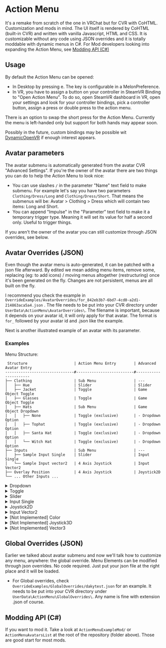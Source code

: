 # Action Menu

It's a remake from scratch of the one in VRChat but for CVR with CoHTML. Customization and mods in mind. The UI itself is rendered by CoHTML (built-in CVR) and written with vanilla Javascript, HTML and CSS. It is customizable without any code using JSON overrides and it is totally moddable with dynamic menus in C#.
For Mod developers looking into expanding the Action Menu, see [Modding API (C#)](https://github.com/dakyneko/DakyModsCVR/tree/master/ActionMenu#modding-api-c)

## Usage

By default the Action Menu can be opened:
- In Desktop by pressing e. The key is configurable in a MelonPreference.
- In VR, you have to assign a button on your controller in SteamVR Binding to "Open Action Menu". To do so, open SteamVR dashboard in VR, open your settings and look for your controller bindings, pick a controller button, assign a press or double press to the action menu.

There is an option to swap the short press for the Action Menu. Currently the menu is left-handed only but support for both hands may appear soon.

Possibly in the future, custom bindings may be possible wit [DynamicOpenVR](https://github.com/nicoco007/DynamicOpenVR) if enough interest appears.

## Avatar parameters

The avatar submenu is automatically generated from the avatar CVR "Advanced Settings". If you're the owner of the avatar there are two things you can do to help the Action Menu to look nice:

- You can use slashes `/` in the parameter "Name" text field to make submenu. For example let's say you have two parameters `Clothing/Dress/Long` and `Clothing/Dress/Short`. That means the submenus will be: Avatar > Clothing > Dress which will contain two items: Long and Short.
- You can append "Impulse" in the "Parameter" text field to make it a temporary trigger type. Meaning it will set its value for half a second only. Useful to trigger things.

If you aren't the owner of the avatar you can still customize through JSON overrides, see below.
 
## Avatar Overrides (JSON)

Even though the avatar menu is auto-generated, it can be patched with a json file afterward. By edited we mean adding menu items, remove some, replacing (eg: to add icons) / moving menus altogether (restructuring) once it's been generated on the fly. Changes are not persistent, menus are all built on the fly.

I recommend you check the example in `OverrideExamples/AvatarOverrides/for_842eb3b7-6bd7-4cd0-a2d1-214863aca5a4.json` . The file needs to be put into your CVR directory under `UserData\ActionMenu\AvatarOverrides\`. The filename is important, because it depends on your avatar id, it will only apply for that avatar. The format is `for_` followed by your avatar id and .json like the example.

Next is another illustrated example of an avatar with its parameter.

### Examples
Menu Structure:
```
 Structure                     | Action Menu Entry        | Advanced Avatar Entry
-------------------------------#--------------------------#----------------------
├── Clothing                   | Sub Menu                 | ---
│   ├── Hue                    | Slider                   | Slider
│   ├── Jacket                 | Toggle                   | Game Object Toggle
│   ├── Glasses                | Toggle                   | Game Object Toggle
│   ├── Hats                   | Sub Menu                 | Game Object Dropdown
│   │   ├── None               | Toggle (exclusive)       | - Dropdown Option
│   │   ├── Tophat             | Toggle (exclusive)       | - Dropdown Option
│   │   ├── Santa Hat          | Toggle (exclusive)       | - Dropdown Option
│   │   └── Witch Hat          | Toggle (exclusive)       | - Dropdown Option
├── Inputs                     | Sub Menu                 | ---
│   ├── Sample Input Single    | Slider                   | Input Single
│   └── Sample Input vector2   | 4 Axis Joystick          | Input Vector2
├── Overlay Position           | 4 Axis Joystick          | Joystick2D
└── ... Other Inputs ...
```

<details>
  <summary> Dropdown </summary> 

  ![image](https://user-images.githubusercontent.com/31988415/191075756-26923c47-911e-42c1-a6fb-0f7af9b9b9b3.png)
  ![image](https://user-images.githubusercontent.com/31988415/191089582-bb2821ee-8f3d-413e-94d5-b8b6747e795a.png)
</details>
<details>
  <summary> Toggle </summary> 

  ![image](https://user-images.githubusercontent.com/31988415/191076051-1a27fef9-b9de-4d6d-8568-b0d0f4b22235.png)
  ![image](https://user-images.githubusercontent.com/31988415/191089447-8e2e8519-c291-49c0-9590-3aabc88d86e9.png)
</details>
<details>
  <summary> Slider </summary> 

  ![image](https://user-images.githubusercontent.com/31988415/191076532-d9576773-069e-4ebd-a094-92bb862cbfe0.png)
  ![image](https://user-images.githubusercontent.com/31988415/191089317-95be7102-f55a-4d69-92e3-f713b97407e3.png)
</details>
<details>
  <summary> Input Single </summary> 

  The Input Single currently has a fixed range from 0 to 1, we are still evaluating how to approach this widget

  ![image](https://user-images.githubusercontent.com/31988415/191084986-4ff5823f-c3b3-4943-893d-4f781c3f50bf.png)
  ![image](https://user-images.githubusercontent.com/31988415/191088271-7c35d9b5-6325-430d-988d-405009071f80.png)
</details>
<details>
  <summary> Joystick2D </summary> 

  ![image](https://user-images.githubusercontent.com/31988415/191075664-33b31260-ca6a-4b08-ae8a-a770d668541e.png)
  ![image](https://user-images.githubusercontent.com/31988415/191087936-c519d21f-d925-43d3-a80b-21d5ae17eb4e.png)
</details>
<details>
  <summary> Input Vector2 </summary> 

  ![image](https://user-images.githubusercontent.com/31988415/191085027-0406f9b7-2304-405a-ac07-26d51dc26b82.png)
  ![image](https://user-images.githubusercontent.com/31988415/191088916-567c9d04-b535-417f-9e95-798977308c3c.png)
</details>
<details>
  <summary> [Not Implemented] Color </summary> 

  Not Implemented, we are still evaluating how to approach this widget, contributions are welcome!
  Current Ideas are as follows:
  - sub menu with 3 sliders for each color channel, possibly color coded background
  - 2D widget with HS and separate V slider, or similar
  - complete circular RGB color selector (its impossible to hit all colors, we probably won't do this)
  - just a few preset colors in a kind of palette, maybe hexagonal - this option doesn't expose all colors, but might be more practical
</details>
<details>
  <summary> [Not Implemented] Joystick3D </summary> 

  Not Implemented, we are still evaluating how to approach this widget, contributions are welcome!
</details>
<details>
  <summary> [Not Implemented] Vector3 </summary> 

  Not Implemented, we are still evaluating how to approach this widget, contributions are welcome!
</details>

## Global Overrides (JSON)

Earlier we talked about avatar submenu and now we'll talk how to customize any menu, anywhere: the global override. Menu Elements can be modified through json overrides. No code required. Just put your json file at the right place and it will be loaded.
  - For Global overrides, check `OverrideExamples/GlobalOverrides/dakytest.json` for an example. It needs to be put into your CVR directory under `UserData\ActionMenu\GlobalOverrides\`. Any name is fine with extension .json of course.

## Modding API (C#)

If you want to mod it. Take a look at `ActionMenuExampleMod/` or `ActionMenuAvatarsList` at the root of the repository (folder above). Those are good start for most mods.
